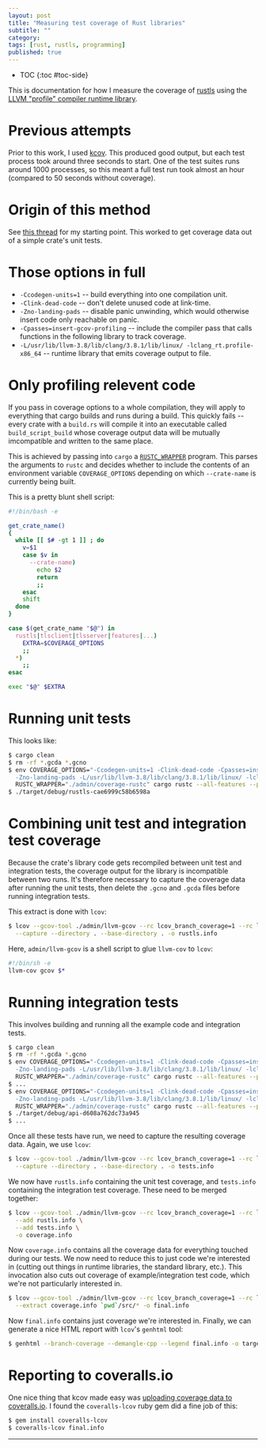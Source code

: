 ```yaml
---
layout: post
title: "Measuring test coverage of Rust libraries"
subtitle: ""
category: 
tags: [rust, rustls, programming]
published: true
---
```


* TOC
{:toc #toc-side}

This is documentation for how I measure the coverage of [rustls][rustls] using the [LLVM "profile" compiler runtime library][compilerrt].

# Previous attempts

Prior to this work, I used [kcov][kcov].  This produced good output, but each test process took around three seconds to start.
One of the test suites runs around 1000 processes, so this meant a full test run took almost an hour (compared to 50 seconds without coverage).

# Origin of this method

See [this thread][kennytm] for my starting point.  This worked to get coverage data out of a simple crate's unit tests.

# Those options in full

  * `-Ccodegen-units=1` -- build everything into one compilation unit.
  * `-Clink-dead-code` -- don't delete unused code at link-time.
  * `-Zno-landing-pads` -- disable panic unwinding, which would otherwise insert code only reachable on panic.
  * `-Cpasses=insert-gcov-profiling` -- include the compiler pass that calls functions in the following library to track coverage.
  * `-L/usr/lib/llvm-3.8/lib/clang/3.8.1/lib/linux/ -lclang_rt.profile-x86_64` -- runtime library that emits coverage output to file.

# Only profiling relevent code

If you pass in coverage options to a whole compilation, they will apply to everything that cargo builds and
runs during a build.  This quickly fails -- every crate with a `build.rs` will compile it into an executable
called `build_script_build` whose coverage output data will be mutually imcompatible and written to the same place.

This is achieved by passing into `cargo` a [`RUSTC_WRAPPER`][cargoenv] program.  This parses the arguments
to `rustc` and decides whether to include the contents of an environment variable `COVERAGE_OPTIONS` depending
on which `--crate-name` is currently being built.

This is a pretty blunt shell script:

```bash
#!/bin/bash -e

get_crate_name()
{
  while [[ $# -gt 1 ]] ; do
    v=$1
    case $v in
      --crate-name)
        echo $2
        return
        ;;
    esac
    shift
  done
}

case $(get_crate_name "$@") in
  rustls|tlsclient|tlsserver|features|...)
    EXTRA=$COVERAGE_OPTIONS
    ;;
  *)
    ;;
esac

exec "$@" $EXTRA
```

# Running unit tests

This looks like:

```bash
$ cargo clean
$ rm -rf *.gcda *.gcno
$ env COVERAGE_OPTIONS="-Ccodegen-units=1 -Clink-dead-code -Cpasses=insert-gcov-profiling \
  -Zno-landing-pads -L/usr/lib/llvm-3.8/lib/clang/3.8.1/lib/linux/ -lclang_rt.profile-x86_64" \
  RUSTC_WRAPPER="./admin/coverage-rustc" cargo rustc --all-features --profile test --lib
$ ./target/debug/rustls-cae6999c58b6598a
```

# Combining unit test and integration test coverage

Because the crate's library code gets recompiled between unit test and integration tests, the coverage output for the library
is incompatible between two runs.  It's therefore necessary to capture the coverage data after running the unit tests,
then delete the `.gcno` and `.gcda` files before running integration tests.

This extract is done with `lcov`:

```bash
$ lcov --gcov-tool ./admin/llvm-gcov --rc lcov_branch_coverage=1 --rc lcov_excl_line=assert \
  --capture --directory . --base-directory . -o rustls.info
```

Here, `admin/llvm-gcov` is a shell script to glue `llvm-cov` to `lcov`:

```bash
#!/bin/sh -e
llvm-cov gcov $*
```

# Running integration tests

This involves building and running all the example code and integration tests.

```bash
$ cargo clean
$ rm -rf *.gcda *.gcno
$ env COVERAGE_OPTIONS="-Ccodegen-units=1 -Clink-dead-code -Cpasses=insert-gcov-profiling \
  -Zno-landing-pads -L/usr/lib/llvm-3.8/lib/clang/3.8.1/lib/linux/ -lclang_rt.profile-x86_64" \
  RUSTC_WRAPPER="./admin/coverage-rustc" cargo rustc --all-features --profile dev --example tlsclient
$ ...
$ env COVERAGE_OPTIONS="-Ccodegen-units=1 -Clink-dead-code -Cpasses=insert-gcov-profiling \
  -Zno-landing-pads -L/usr/lib/llvm-3.8/lib/clang/3.8.1/lib/linux/ -lclang_rt.profile-x86_64" \
  RUSTC_WRAPPER="./admin/coverage-rustc" cargo rustc --all-features --profile dev --test api
$ ./target/debug/api-d608a762dc73a945
$ ...
```

Once all these tests have run, we need to capture the resulting coverage data.  Again, we use `lcov`:

```bash
$ lcov --gcov-tool ./admin/llvm-gcov --rc lcov_branch_coverage=1 --rc lcov_excl_line=assert \
  --capture --directory . --base-directory . -o tests.info
```

We now have `rustls.info` containing the unit test coverage, and `tests.info` containing the integration
test coverage.  These need to be merged together:

```bash
$ lcov --gcov-tool ./admin/llvm-gcov --rc lcov_branch_coverage=1 --rc lcov_excl_line=assert \
  --add rustls.info \
  --add tests.info \
  -o coverage.info
```

Now `coverage.info` contains all the coverage data for everything touched during our tests.  We now need
to reduce this to just code we're interested in (cutting out things in runtime libraries, the standard library, etc.).
This invocation also cuts out coverage of example/integration test code, which we're not particularly interested in.

```bash
$ lcov --gcov-tool ./admin/llvm-gcov --rc lcov_branch_coverage=1 --rc lcov_excl_line=assert \
  --extract coverage.info `pwd`/src/* -o final.info
```

Now `final.info` contains just coverage we're interested in.  Finally, we can generate a nice HTML report
with `lcov`'s `genhtml` tool:

```bash
$ genhtml --branch-coverage --demangle-cpp --legend final.info -o target/coverage/ --ignore-errors source
```

# Reporting to coveralls.io

One nice thing that kcov made easy was [uploading coverage data to coveralls.io][coveralls].  I found the `coveralls-lcov`
ruby gem did a fine job of this:

```bash
$ gem install coveralls-lcov
$ coveralls-lcov final.info
```

-----

[rustls]: https://github.com/ctz/rustls
[kcov]: https://github.com/SimonKagstrom/kcov
[compilerrt]: https://compiler-rt.llvm.org/
[kennytm]: https://users.rust-lang.org/t/howto-generating-a-branch-coverage-report/8524/2
[cargoenv]: https://github.com/rust-lang/cargo/blob/master/src/doc/environment-variables.md
[coveralls]: https://coveralls.io/github/ctz/rustls
